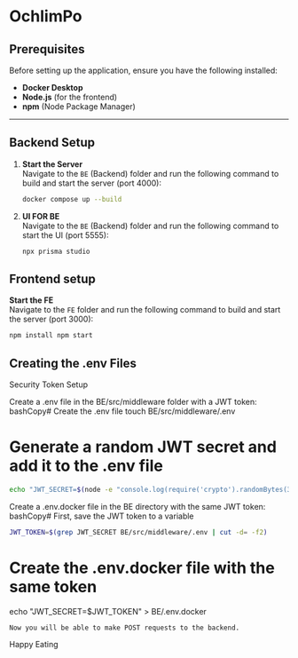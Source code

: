 # OchlimPo

## Prerequisites

Before setting up the application, ensure you have the following installed:

- **Docker Desktop**
- **Node.js** (for the frontend)
- **npm** (Node Package Manager)

---

## Backend Setup

1. **Start the Server**  
   Navigate to the `BE` (Backend) folder and run the following command to build and start the server (port 4000):

   ```bash
   docker compose up --build

   ```

2. **UI FOR BE**  
   Navigate to the `BE` (Backend) folder and run the following command to start the UI (port 5555):
   ```bash
   npx prisma studio
   ```

## Frontend setup

**Start the FE**  
 Navigate to the `FE` folder and run the following command to build and start the server (port 3000):

```bash
npm install npm start
  ```


## Creating the .env Files
Security Token Setup

Create a .env file in the BE/src/middleware folder with a JWT token:
bashCopy# Create the .env file
touch BE/src/middleware/.env

# Generate a random JWT secret and add it to the .env file
```bash
echo "JWT_SECRET=$(node -e "console.log(require('crypto').randomBytes(32).toString('hex'))")" >> BE/src/middleware/.env
```

Create a .env.docker file in the BE directory with the same JWT token:
bashCopy# First, save the JWT token to a variable

```bash
JWT_TOKEN=$(grep JWT_SECRET BE/src/middleware/.env | cut -d= -f2)
```

# Create the .env.docker file with the same token
echo "JWT_SECRET=$JWT_TOKEN" > BE/.env.docker

```
Now you will be able to make POST requests to the backend.
```

Happy Eating
